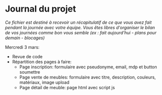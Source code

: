 # Journal du projet

*Ce fichier est destiné à recevoir un récapitulatif de ce que vous avez fait pendant la journée avec votre équipe. Vous êtes libres d'organiser le bilan de vos journées comme bon vous semble (ex : fait aujourd'hui - plans pour demain - blocages)*

Mercredi 3 mars:
 - Revue de code
 - Répartition des pages à faire:
    - Page inscription: formulaire avec pseudonyme, email, mdp et button soumettre
    - Page vente de meubles: formulaire avec titre, description, couleurs, matériaux, image upload
    - Page détail de meuble: page html avec script js
